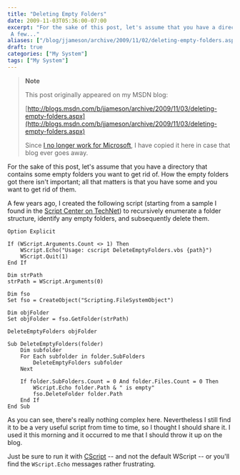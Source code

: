 ```yaml
---
title: "Deleting Empty Folders"
date: 2009-11-03T05:36:00-07:00
excerpt: "For the sake of this post, let's assume that you have a directory that contains some empty folders you want to get rid of. How the empty folders got there isn't important; all that matters is that you have some and you want to get rid of them. 
 A few..."
aliases: ["/blog/jjameson/archive/2009/11/02/deleting-empty-folders.aspx", "/blog/jjameson/archive/2009/11/03/deleting-empty-folders.aspx"]
draft: true
categories: ["My System"]
tags: ["My System"]
---
```


> **Note**
>
> This post originally appeared on my MSDN blog:
>
> [http://blogs.msdn.com/b/jjameson/archive/2009/11/03/deleting-empty-folders.aspx](http://blogs.msdn.com/b/jjameson/archive/2009/11/03/deleting-empty-folders.aspx)
>
> Since [I no longer work for Microsoft](/blog/jjameson/2011/09/02/last-day-with-microsoft), I have copied it here in case that blog ever goes away.

For the sake of this post, let's assume that you have a directory that contains some empty folders you want to get rid of. How the empty folders got there isn't important; all that matters is that you have some and you want to get rid of them.

A few years ago, I created the following script (starting from a sample I found in the [Script Center on TechNet](http://technet.microsoft.com/en-us/scriptcenter/default.aspx)) to recursively enumerate a folder structure, identify any empty folders, and subsequently delete them.

```
Option Explicit

If (WScript.Arguments.Count <> 1) Then
    WScript.Echo("Usage: cscript DeleteEmptyFolders.vbs {path}")
    WScript.Quit(1)
End If

Dim strPath
strPath = WScript.Arguments(0)

Dim fso
Set fso = CreateObject("Scripting.FileSystemObject")

Dim objFolder
Set objFolder = fso.GetFolder(strPath)

DeleteEmptyFolders objFolder

Sub DeleteEmptyFolders(folder)
    Dim subfolder
    For Each subfolder in folder.SubFolders
        DeleteEmptyFolders subfolder
    Next

    If folder.SubFolders.Count = 0 And folder.Files.Count = 0 Then
        WScript.Echo folder.Path & " is empty"
        fso.DeleteFolder folder.Path
    End If
End Sub
```

As you can see, there's really nothing complex here. Nevertheless I still find it to be a very useful script from time to time, so I thought I should share it. I used it this morning and it occurred to me that I should throw it up on the blog.

Just be sure to run it with [CScript](http://msdn.microsoft.com/en-us/library/xazzc41b%28VS.85%29.aspx) -- and not the default WScript -- or you'll find the `WScript.Echo` messages rather frustrating.


